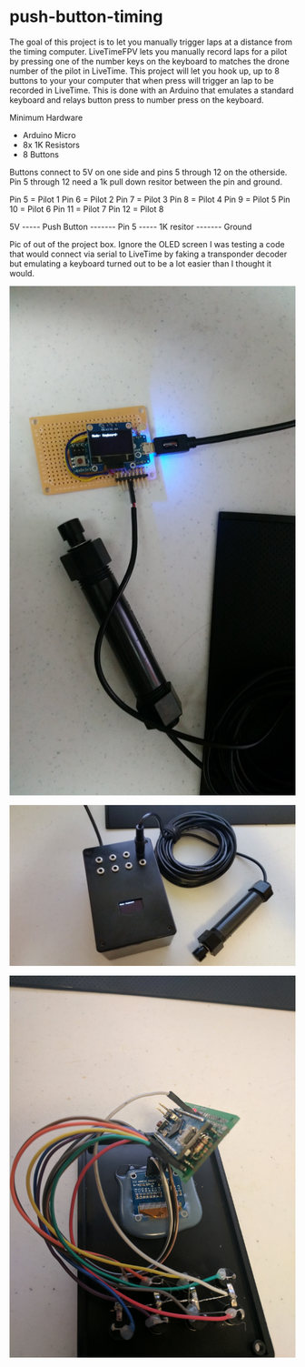# push-button-timing
The goal of this project is to let you manually trigger laps at a distance from the timing computer. LiveTimeFPV lets you manually record laps for a pilot by pressing one of the number keys on the keyboard to matches the drone number of the pilot in LiveTime. This project will let you hook up, up to 8 buttons to your your computer that when press will trigger an lap to be recorded in LiveTime. This is done with an Arduino that emulates a standard keyboard and relays button press to number press on the keyboard. 

Minimum Hardware
- Arduino Micro
- 8x 1K Resistors
- 8 Buttons

Buttons connect to 5V on one side and pins 5 through 12 on the otherside. Pin 5 through 12 need a 1k pull down resitor between the pin and ground.

Pin 5 = Pilot 1
Pin 6 = Pilot 2
Pin 7 = Pilot 3
Pin 8 = Pilot 4
Pin 9 = Pilot 5
Pin 10 = Pilot 6
Pin 11 = Pilot 7
Pin 12 = Pilot 8


5V ----- Push Button ------- Pin 5 ----- 1K resitor ------- Ground


Pic of out of the project box. Ignore the OLED screen I was testing a code that would connect via serial to LiveTime by faking a transponder decoder but emulating a keyboard turned out to be a lot easier than I thought it would. 

![Alt text](Proof%20of%20concept.jpg?raw=true "Out of Box")

![Alt text](ready%20for%20testing.jpg?raw=true "In Box")

![Alt text](All%20Wired%20Up.jpg?raw=true "In Box")

